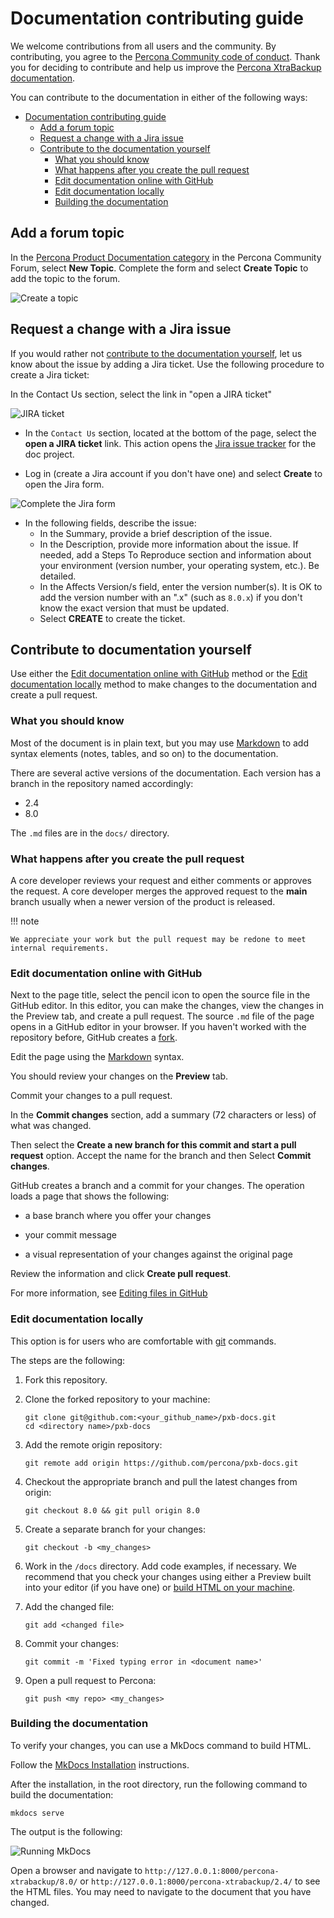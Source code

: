 # Documentation contributing guide

We welcome contributions from all users and the community. By contributing, you agree to the [Percona Community code of conduct](https://percona.community/contribute/coc/). Thank you for deciding to contribute and help us improve the [Percona XtraBackup documentation](https://docs.percona.com/percona-xtrabackup/).

You can contribute to the documentation in either of the following ways:

- [Documentation contributing guide](#documentation-contributing-guide)
  - [Add a forum topic](#add-a-forum-topic)
  - [Request a change with a Jira issue](#request-a-change-with-a-jira-issue)
  - [Contribute to the documentation yourself](#contribute-to-documentation-yourself)
    - [What you should know](#what-you-should-know)
    - [What happens after you create the pull request](#what-happens-after-you-create-the-pull-request)
    - [Edit documentation online with GitHub](#edit-documentation-online-with-github)
    - [Edit documentation locally](#edit-documentation-locally)
    - [Building the documentation](#building-the-documentation)

## Add a forum topic

In the [Percona Product Documentation category](https://forums.percona.com/c/percona-product-documentation/71) in the Percona Community Forum, select **New Topic**. Complete the form and select **Create Topic** to add the topic to the forum.

![Create a topic](docs/_static/new-topic.png "Create a topic")

## Request a change with a Jira issue

If you would rather not [contribute to the documentation yourself](#contribute-to-documentation-yourself), let us know about the issue by adding a Jira ticket. Use the following procedure to create a Jira ticket:

In the Contact Us section, select the link in "open a JIRA ticket" 

![JIRA ticket](docs/_static/jira-ticket.png "JIRA ticket")

- In the `Contact Us` section, located at the bottom of the page, select the **open a JIRA ticket** link. This action opens the [Jira issue tracker](https://jira.percona.com/projects/PXB/issues) for the doc project.

- Log in (create a Jira account if you don't have one) and select **Create** to open the Jira form.

![Complete the Jira form](docs/_static/create-issue.png "Complete the Jira form")

- In the following fields, describe the issue:
    - In the Summary, provide a brief description of the issue.
    - In the Description, provide more information about the issue. If needed, add a Steps To Reproduce section and information about your environment (version number, your operating system, etc.). Be detailed. 
    - In the Affects Version/s field, enter the version number(s). It is OK to add the version number with an ".x" (such as ``8.0.x``) if you don't know the exact version that must be updated.
    - Select **CREATE** to create the ticket.

## Contribute to documentation yourself

Use either the [Edit documentation online with GitHub](#edit-documentation-online-with-github) method or the [Edit documentation locally](#edit-documentation-locally) method to make changes to the documentation and create a pull request. 

### What you should know

Most of the document is in plain text, but you may use [Markdown](https://www.markdownguide.org/) to add syntax elements (notes, tables, and so on) to the documentation. 

There are several active versions of the documentation. Each version has a branch in the repository named accordingly:

- 2.4
- 8.0

The `.md` files are in the ``docs/`` directory.

### What happens after you create the pull request

A core developer reviews your request and either comments or approves the request. A core developer merges the approved request to the **main** branch usually when a newer version of the product is released.

!!! note

    We appreciate your work but the pull request may be redone to meet internal requirements.

### Edit documentation online with GitHub

Next to the page title, select the pencil icon to open the source file in the GitHub editor. In this editor, you can make the changes, view the changes in the Preview tab, and create a pull request. The source `.md` file of the page opens in a GitHub editor in your browser. If you haven't worked with the repository before, GitHub creates a [fork](https://docs.github.com/en/github/getting-started-with-github/fork-a-repo).

Edit the page using the [Markdown](https://www.markdownguide.org/) syntax.

You should review your changes on the **Preview** tab.

Commit your changes to a pull request.

In the **Commit changes** section, add a summary (72 characters or less) of what was changed.
  
Then select the **Create a new branch for this commit and start a pull request** option. Accept the name for the branch and then Select **Commit changes**.

GitHub creates a branch and a commit for your changes. The operation loads a page that shows the following:

- a base branch where you offer your changes
  
- your commit message
  
- a visual representation of your changes against the original page 

Review the information and click **Create pull request**.

For more information, see [Editing files in GitHub](https://docs.github.com/en/repositories/working-with-files/managing-files/editing-files) 

### Edit documentation locally

This option is for users who are comfortable with [git](https://git-scm.com/) commands. 

The steps are the following:

1. Fork this repository.

2. Clone the forked repository to your machine:

    ```shell
    git clone git@github.com:<your_github_name>/pxb-docs.git
    cd <directory name>/pxb-docs
    ```

3. Add the remote origin repository:

    ```shell
    git remote add origin https://github.com/percona/pxb-docs.git
    ```

4. Checkout the appropriate branch and pull the latest changes from origin:

    ```shell
    git checkout 8.0 && git pull origin 8.0
    ```

5. Create a separate branch for your changes:

    ```shell
    git checkout -b <my_changes>
    ```

6. Work in the `/docs` directory. Add code examples, if necessary. We recommend that you check your changes using either a Preview built into your editor (if you have one) or [build HTML on your machine](#building-the-documentation).

7. Add the changed file:

    ```shell
    git add <changed file>
    ```

8. Commit your changes:

    ```shell
    git commit -m 'Fixed typing error in <document name>'
    ```

9. Open a pull request to Percona:

    ```shell
    git push <my repo> <my_changes>
    ```

### Building the documentation

To verify your changes, you can use a MkDocs command to build HTML.

Follow the [MkDocs Installation](https://www.mkdocs.org/user-guide/installation/) instructions.

After the installation, in the root directory, run the following command to build the documentation:

```shell
mkdocs serve
```

The output is the following:

![Running MkDocs](docs/_static/mkdocs.png "Running MkDocs")

Open a browser and navigate to `http://127.0.0.1:8000/percona-xtrabackup/8.0/` or `http://127.0.0.1:8000/percona-xtrabackup/2.4/` to see the HTML files. You may need to navigate to the document that you have changed.